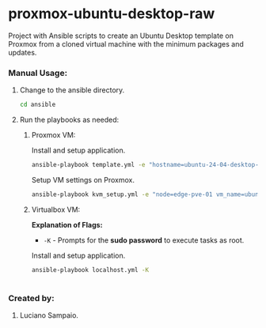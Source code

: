 # proxmox-ubuntu-desktop-raw
Project with Ansible scripts to create an Ubuntu Desktop template on Proxmox from a cloned virtual machine with the minimum packages and updates.

### Manual Usage:

1. Change to the ansible directory.
    ```bash
    cd ansible
    ```

1. Run the playbooks as needed:

    1. Proxmox VM:

        Install and setup application.
        ```bash
        ansible-playbook template.yml -e "hostname=ubuntu-24-04-desktop-raw"
        ```

        Setup VM settings on Proxmox.
        ```bash
        ansible-playbook kvm_setup.yml -e "node=edge-pve-01 vm_name=ubuntu-24-04-desktop-raw"
        ```

    1. Virtualbox VM:

        **Explanation of Flags:**
        - `-K` - Prompts for the **sudo password** to execute tasks as root.

        Install and setup application.
        ```bash
        ansible-playbook localhost.yml -K
        ```

#
### Created by:

1. Luciano Sampaio.
